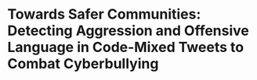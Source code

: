 # Towards Safer Communities: Detecting Aggression and Offensive Language in Code-Mixed Tweets to Combat Cyberbullying
<br/>
